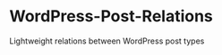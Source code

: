 WordPress-Post-Relations
========================

Lightweight relations between WordPress post types